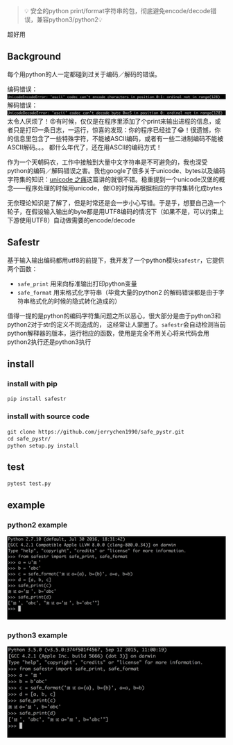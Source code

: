 > 💡 安全的python print/format字符串的包，彻底避免encode/decode错误，兼容python3/python2💡

超好用
## Background
每个用python的人一定都碰到过关于编码／解码的错误。

编码错误：
![encoding error](https://github.com/jerrychen1990/safe_pystr/blob/master/screenshots/encodeError.png?raw=true)
解码错误：
![decoding error](https://github.com/jerrychen1990/safe_pystr/blob/master/screenshots/decodeError.png?raw=true)
太令人厌烦了！😡有时候，仅仅是在程序里添加了个print来输出进程的信息，或者只是打印一条日志，一运行，惊喜的发现：你的程序已经挂了😂！很遗憾，你的信息里包含了一些特殊字符，不能被ASCII编码，或者有一些二进制编码不能被ASCII解码。。。 都什么年代了，还在用ASCII的编码方式！

作为一个天朝码农，工作中接触到大量中文字符串是不可避免的，我也深受python的编码／解码错误之害。我也google了很多关于unicode、bytes以及编码字符集的知识：[unicode 之痛](http://pycoders-weekly-chinese.readthedocs.io/en/latest/issue5/unipain.html#python-3)这篇讲的就很不错。稳重提到一个unicode汉堡的概念——程序处理的时候用unicode，做IO的时候再根据相应的字符集转化成bytes

无奈理论知识是了解了，但是时常还是会一步小心写错。于是乎，想要自己造一个轮子，在假设输入输出的byte都是用UTF8编码的情况下（如果不是，可以约束上下游使用UTF8）自动做需要的encode/decode


## Safestr
基于输入输出编码都用utf8的前提下，我开发了一个python模块`safestr`，它提供两个函数：
  - `safe_print` 用来向标准输出打印python变量
  - `safe_format` 用来格式化字符串（毕竟大量的python2 的解码错误都是由于字符串格式化的时候的隐式转化造成的）
  
值得一提的是python的编码字符集问题之所以恶心，很大部分是由于python3和python2对于str的定义不同造成的， 这经常让人蒙圈了。`safestr`会自动检测当前python解释器的版本，运行相应的函数，使用是完全不用关心将来代码会用python2执行还是python3执行

## install
### install with pip
```
pip install safestr
```
### install with source code
```
git clone https://github.com/jerrychen1990/safe_pystr.git
cd safe_pystr/
python setup.py install
```

## test
```
pytest test.py
```

## example
### python2 example
![python2 example](https://github.com/jerrychen1990/safe_pystr/blob/master/screenshots/example-py2.png?raw=true)
### python3 example
![python3 example](https://github.com/jerrychen1990/safe_pystr/blob/master/screenshots/example-py3.png?raw=true)
